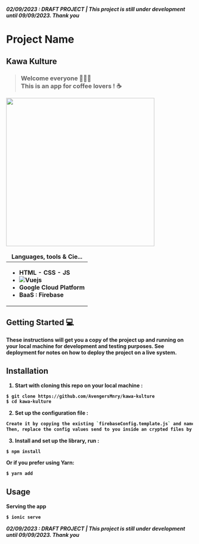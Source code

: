 ***02/09/2023 : DRAFT PROJECT | This project is still under development until 09/09/2023. Thank you***
# Project Name

## Kawa Kulture
> <h3>Welcome everyone 👋🏼🙂</br>This is an app for coffee lovers ! ☕️</h3>
<img src="https://media.giphy.com/media/3jVT4U5bilspG/giphy.gif" width="400" height="400">

<table>
  <thead align="center">
    <tr border: none;>
      <td><b>Languages, tools & Cie...</b></td>
    </tr>
  </thead>
  <tbody>
    <tr>
      <td><b>
        <ul>
          <li>HTML - CSS - JS</li>
          <li><img alt="Vuejs" src="https://img.shields.io/badge/-Vuejs-green?style=flat-square" /></li>
          <li>Google Cloud Platform</li>
          <li>BaaS : Firebase</li>
        </ul>
      </td><b>
    </tr>
  </tbody>
</table>


## Getting Started 💻

These instructions will get you a copy of the project up and running on your local machine for development and testing purposes. See deployment for notes on how to deploy the project on a live system.

## Installation

1. Start with cloning this repo on your local machine :

```sh
$ git clone https://github.com/AvengersMnry/kawa-kulture
$ cd kawa-kulture
```

2. Set up the configuration file :

```sh
Create it by copying the existing `firebaseConfig.template.js` and name it simply `firebaseConfig.js`
Then, replace the config values send to you inside an crypted files by email
```

3. Install and set up the library, run :

```
$ npm install
```

Or if you prefer using Yarn:

```sh
$ yarn add
```

## Usage

Serving the app

```sh
$ ionic serve
```

***02/09/2023 : DRAFT PROJECT | This project is still under development until 09/09/2023. Thank you***
